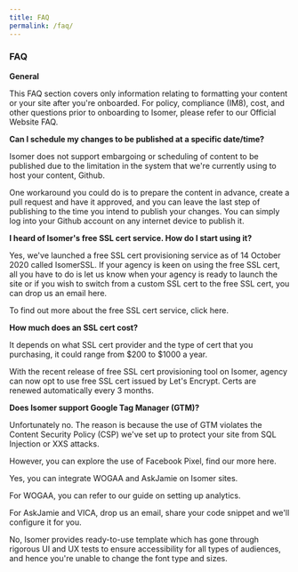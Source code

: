 ```yaml
---
title: FAQ
permalink: /faq/
---
```

### **FAQ**

**General**

This FAQ section covers only information relating to formatting your content or your site after you're onboarded.
For policy, compliance (IM8), cost, and other questions prior to onboarding to Isomer, please refer to our Official Website FAQ.

**Can I schedule my changes to be published at a specific date/time?**

Isomer does not support embargoing or scheduling of content to be published due to the limitation in the system that we're currently using to host your content, Github.

One workaround you could do is to prepare the content in advance, create a pull request and have it approved, and you can leave the last step of publishing to the time you intend to publish your changes. You can simply log into your Github account on any internet device to publish it.


**I heard of Isomer's free SSL cert service. How do I start using it?**

Yes, we've launched a free SSL cert provisioning service as of 14 October 2020 called IsomerSSL. If your agency is keen on using the free SSL cert, all you have to do is let us know when your agency is ready to launch the site or if you wish to switch from a custom SSL cert to the free SSL cert, you can drop us an email here.

To find out more about the free SSL cert service, click here. 


**How much does an SSL cert cost?**

It depends on what SSL cert provider and the type of cert that you purchasing, it could range from $200 to $1000 a year. 

With the recent release of free SSL cert provisioning tool on Isomer, agency can now opt to use free SSL cert issued by Let's Encrypt. Certs are renewed automatically every 3 months.

**Does Isomer support Google Tag Manager (GTM)?**

Unfortunately no. The reason is because the use of GTM violates the Content Security Policy (CSP) we've set up to protect your site from SQL Injection or XXS attacks.

However, you can explore the use of Facebook Pixel, find our more here.


Yes, you can integrate WOGAA and AskJamie on Isomer sites. 

For WOGAA, you can refer to our guide on setting up analytics.

For AskJamie and VICA, drop us an email, share your code snippet and we'll configure it for you. 


No, Isomer provides ready-to-use template which has gone through rigorous UI and UX tests to ensure accessibility for all types of audiences, and hence you're unable to change the font type and sizes.